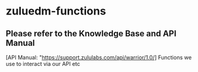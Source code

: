 # zuluedm-functions
## Please refer to the Knowledge Base and API Manual 
[API Manual: "https://support.zululabs.com/api/warrior/1.0/]
Functions we use to interact via our API etc
